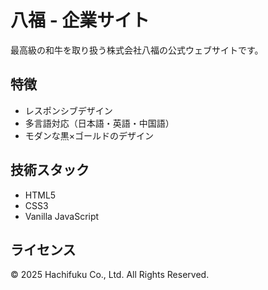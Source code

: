 # 八福 - 企業サイト

最高級の和牛を取り扱う株式会社八福の公式ウェブサイトです。

## 特徴
- レスポンシブデザイン
- 多言語対応（日本語・英語・中国語）
- モダンな黒×ゴールドのデザイン

## 技術スタック
- HTML5
- CSS3
- Vanilla JavaScript

## ライセンス
© 2025 Hachifuku Co., Ltd. All Rights Reserved.
